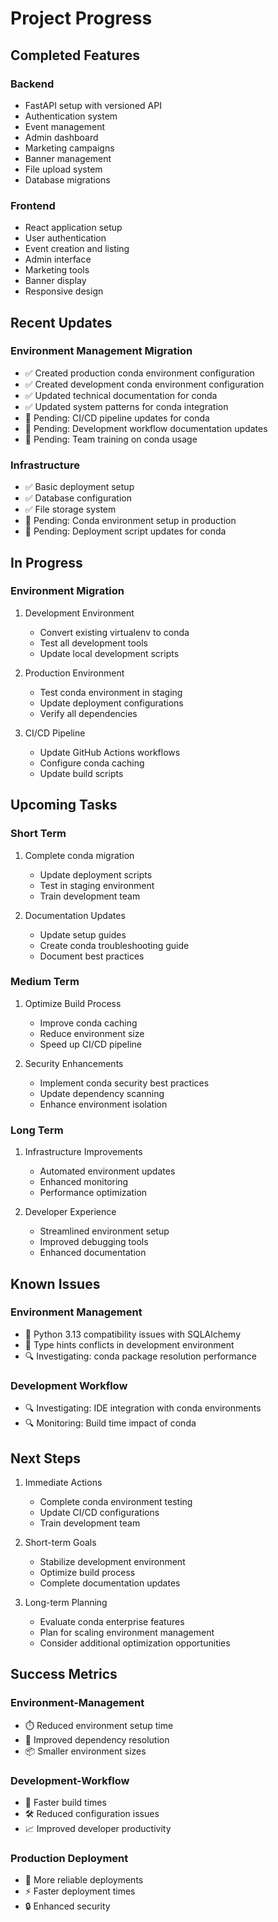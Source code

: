 # Project Progress

## Completed Features

### Backend

- FastAPI setup with versioned API
- Authentication system
- Event management
- Admin dashboard
- Marketing campaigns
- Banner management
- File upload system
- Database migrations

### Frontend

- React application setup
- User authentication
- Event creation and listing
- Admin interface
- Marketing tools
- Banner display
- Responsive design

## Recent Updates

### Environment Management Migration

- ✅ Created production conda environment configuration
- ✅ Created development conda environment configuration
- ✅ Updated technical documentation for conda
- ✅ Updated system patterns for conda integration
- 🔄 Pending: CI/CD pipeline updates for conda
- 🔄 Pending: Development workflow documentation updates
- 🔄 Pending: Team training on conda usage

### Infrastructure

- ✅ Basic deployment setup
- ✅ Database configuration
- ✅ File storage system
- 🔄 Pending: Conda environment setup in production
- 🔄 Pending: Deployment script updates for conda

## In Progress

### Environment Migration

1. Development Environment
   - Convert existing virtualenv to conda
   - Test all development tools
   - Update local development scripts

2. Production Environment
   - Test conda environment in staging
   - Update deployment configurations
   - Verify all dependencies

3. CI/CD Pipeline
   - Update GitHub Actions workflows
   - Configure conda caching
   - Update build scripts

## Upcoming Tasks

### Short Term

1. Complete conda migration
   - Update deployment scripts
   - Test in staging environment
   - Train development team

2. Documentation Updates
   - Update setup guides
   - Create conda troubleshooting guide
   - Document best practices

### Medium Term

1. Optimize Build Process
   - Improve conda caching
   - Reduce environment size
   - Speed up CI/CD pipeline

2. Security Enhancements
   - Implement conda security best practices
   - Update dependency scanning
   - Enhance environment isolation

### Long Term

1. Infrastructure Improvements
   - Automated environment updates
   - Enhanced monitoring
   - Performance optimization

2. Developer Experience
   - Streamlined environment setup
   - Improved debugging tools
   - Enhanced documentation

## Known Issues

### Environment Management

- 🐛 Python 3.13 compatibility issues with SQLAlchemy
- 🐛 Type hints conflicts in development environment
- 🔍 Investigating: conda package resolution performance

### Development Workflow

- 🔍 Investigating: IDE integration with conda environments
- 🔍 Monitoring: Build time impact of conda

## Next Steps

1. Immediate Actions
   - Complete conda environment testing
   - Update CI/CD configurations
   - Train development team

2. Short-term Goals
   - Stabilize development environment
   - Optimize build process
   - Complete documentation updates

3. Long-term Planning
   - Evaluate conda enterprise features
   - Plan for scaling environment management
   - Consider additional optimization opportunities

## Success Metrics

### Environment-Management

- ⏱️ Reduced environment setup time
- 🔄 Improved dependency resolution
- 📦 Smaller environment sizes

### Development-Workflow

- 🚀 Faster build times
- 🛠️ Reduced configuration issues
- 📈 Improved developer productivity

### Production Deployment

- 🎯 More reliable deployments
- ⚡ Faster deployment times
- 🔒 Enhanced security
